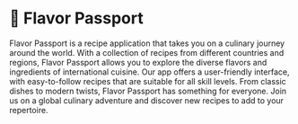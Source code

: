 # :fork_and_knife: Flavor Passport 

Flavor Passport is a recipe application that takes you on a culinary journey around the world. With a collection of recipes from different countries and regions, Flavor Passport allows you to explore the diverse flavors and ingredients of international cuisine. Our app offers a user-friendly interface, with easy-to-follow recipes that are suitable for all skill levels. From classic dishes to modern twists, Flavor Passport has something for everyone. Join us on a global culinary adventure and discover new recipes to add to your repertoire.
